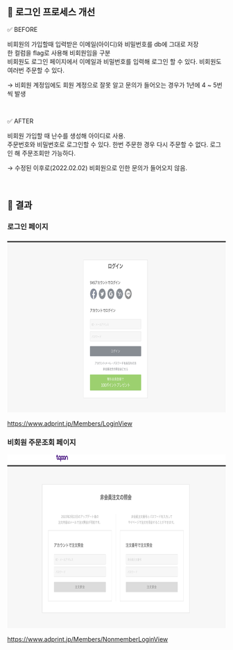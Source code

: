 
<br>

## 📌 로그인 프로세스 개선

✅ BEFORE

비회원의 가입할때 입력받은 이메일(아이디)와 비밀번호를 db에 그대로 저장    
한 컬럼을 flag로 사용해 비회원임을 구분     
비회원도 로그인 페이지에서 이메일과 비밀번호를 입력해 로그인 할 수 있다.
비회원도 여러번 주문할 수 있다.

→ 비회원 계정임에도 회원 계정으로 잘못 알고 문의가 들어오는 경우가 1년에 4 ~ 5번씩 발생

<br>

✅ AFTER
  
비회원 가입할 때 난수를 생성해 아이디로 사용.    
주문번호와 비밀번호로 로그인할 수 있다.
한번 주문한 경우 다시 주문할 수 없다. 
로그인 해 주문조회만 가능하다.

→ 수정된 이후로(2022.02.02) 비회원으로 인한 문의가 들어오지 않음.

<br>

## 📌 결과

### 로그인 페이지

<img src="https://github.com/jjoylee/portfolio/blob/master/Portfolio/LoginProc/Image/login.png" width="700" height="400">

https://www.adprint.jp/Members/LoginView    

### 비회원 주문조회 페이지

<img src="https://github.com/jjoylee/portfolio/blob/master/Portfolio/LoginProc/Image/nonmember.png" width="700" height="400">

https://www.adprint.jp/Members/NonmemberLoginView
